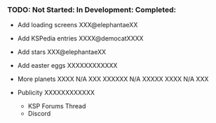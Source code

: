 ### TODO:						Not Started:	In Development:		Completed:

 * Add loading screens							XXX@elephantaeXX

 * Add KSPedia entries							XXXX@democatXXXX
 
 * Add stars									XXX@elephantaeXX
 
 * Add easter eggs				XXXXXXXXXXXX
 
 * More planets					XXXX N/A XXX	XXXXXX N/A XXXXX	XXXX N/A XXX
 
 * Publicity					XXXXXXXXXXXX
   * KSP Forums Thread
   * Discord
 